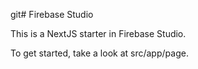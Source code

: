 git# Firebase Studio

This is a NextJS starter in Firebase Studio.

To get started, take a look at src/app/page.
